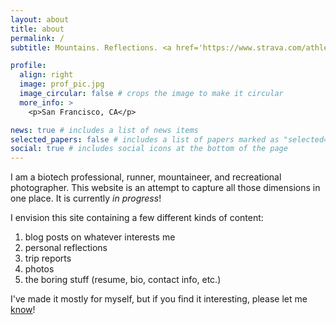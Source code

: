 ```yaml
---
layout: about
title: about
permalink: /
subtitle: Mountains. Reflections. <a href='https://www.strava.com/athletes/nathan7402'>Running.</a> Etc.

profile:
  align: right
  image: prof_pic.jpg
  image_circular: false # crops the image to make it circular
  more_info: >
    <p>San Francisco, CA</p>

news: true # includes a list of news items
selected_papers: false # includes a list of papers marked as "selected={true}"
social: true # includes social icons at the bottom of the page
---
```


I am a biotech professional, runner, mountaineer, and recreational photographer. This website is an attempt to capture all those dimensions in one place. It is currently _in progress_!

I envision this site containing a few different kinds of content:

1. blog posts on whatever interests me
2. personal reflections
3. trip reports
4. photos
5. the boring stuff (resume, bio, contact info, etc.)

I've made it mostly for myself, but if you find it interesting, please let me [know](mailto:nathan7402@gmail.com)!
